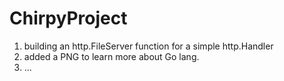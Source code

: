 # ChirpyProject
1) building an http.FileServer function for a simple http.Handler
2) added a PNG to learn more about Go lang.
3) ...